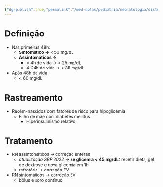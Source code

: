 ```yaml
---
{"dg-publish":true,"permalink":"/med-notas/pediatria/neonatologia/disturbios-metabolicos/hipoglicemia-neonatal/"}
---
```


# Definição
- Nas primeiras 48h:
	- **Sintomático ->** < 50 mg/dL 
	- **Assintomáticos ->**
		- < 4h de vida -> < 25 mg/dL
		- 4-24h de vida -> < 35 mg/dL
- Após 48h de vida
	- < 60 mg/dL

# Rastreamento
- Recém-nascidos com fatores de risco para hipoglicemia
	- Filho de mãe com diabetes mellitus
		- Hiperinsulinismo relativo
# Tratamento
- RN assintomáticos -> correção enteral!
	- *atualização SBP 2022 ->* **se glicemia < 45 mg/dL:** repetir dieta, gel de dextrose e nova glicemia em 1h
	- refratário -> correção EV
- RN sintomáticos -> correção EV
	- bôlus e soro contínuo